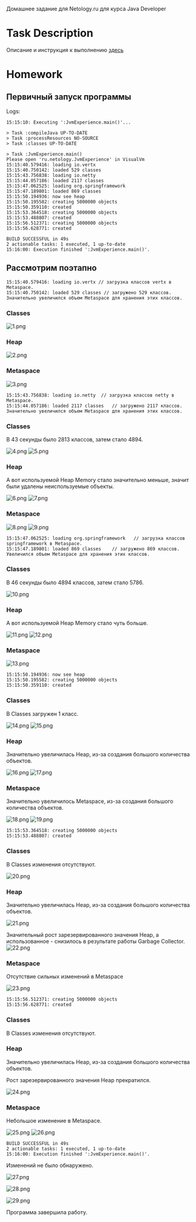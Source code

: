 Домашнее задание для Netology.ru для курса Java Developer   

# Task Description
Описание и инструкция к выполнению [здесь](https://github.com/netology-code/jd-homeworks/tree/master/jvm/README.md)

# Homework
## Первичный запуск программы
Logs:
```shell
15:15:10: Executing ':JvmExperience.main()'...

> Task :compileJava UP-TO-DATE
> Task :processResources NO-SOURCE
> Task :classes UP-TO-DATE

> Task :JvmExperience.main()
Please open 'ru.netology.JvmExperience' in VisualVm
15:15:40.579416: loading io.vertx
15:15:40.750142: loaded 529 classes
15:15:43.756838: loading io.netty
15:15:44.057186: loaded 2117 classes
15:15:47.062525: loading org.springframework
15:15:47.189801: loaded 869 classes
15:15:50.194936: now see heap
15:15:50.195582: creating 5000000 objects
15:15:50.359110: created
15:15:53.364518: creating 5000000 objects
15:15:53.488807: created
15:15:56.512371: creating 5000000 objects
15:15:56.628771: created

BUILD SUCCESSFUL in 49s
2 actionable tasks: 1 executed, 1 up-to-date
15:16:00: Execution finished ':JvmExperience.main()'.
```

## Рассмотрим поэтапно
```shell
15:15:40.579416: loading io.vertx // загрузка классов vertx в Metaspace.
15:15:40.750142: loaded 529 classes // загружено 529 классов. Значительно увеличился объем Metaspace для хранения этих классов.
```
### Classes
![1.png](docs%2F1.png)

### Heap
![2.png](docs%2F2.png)

### Metaspace
![3.png](docs%2F3.png)


```shell
15:15:43.756838: loading io.netty  // загрузка классов netty в Metaspace.
15:15:44.057186: loaded 2117 classes   // загружено 2117 классов. Значительно увеличился объем Metaspace для хранения этих классов.
```

### Classes
В 43 секунды было 2813 классов, затем стало 4894.

![4.png](docs%2F4.png)
![5.png](docs%2F5.png)

### Heap
А вот используемой Heap Memory стало значительно меньше, значит были удалены неиспользуемые объекты.

![6.png](docs%2F6.png)
![7.png](docs%2F7.png)

### Metaspace
![8.png](docs%2F8.png)
![9.png](docs%2F9.png)


```shell
15:15:47.062525: loading org.springframework   // загрузка классов springframework в Metaspace.
15:15:47.189801: loaded 869 classes    // загружено 869 классов. Увеличился объем Metaspace для хранения этих классов.
```

### Classes
В 46 секунды было 4894 классов, затем стало 5786.

![10.png](docs%2F10.png)

### Heap
А вот используемой Heap Memory стало чуть больше.

![11.png](docs%2F11.png)
![12.png](docs%2F12.png)

### Metaspace
![13.png](docs%2F13.png)


```shell
15:15:50.194936: now see heap
15:15:50.195582: creating 5000000 objects
15:15:50.359110: created
```

### Classes
В Classes загружен 1 класс.

![14.png](docs%2F14.png)
![15.png](docs%2F15.png)

### Heap
Значительно увеличилась Heap, из-за создания большого количества объектов.

![16.png](docs%2F16.png)
![17.png](docs%2F17.png)

### Metaspace
Значительно увеличилось Metaspace, из-за создания большого количества объектов.

![18.png](docs%2F18.png)
![19.png](docs%2F19.png)

```shell
15:15:53.364518: creating 5000000 objects
15:15:53.488807: created
```

### Classes
В Classes изменения отсутствуют.

![20.png](docs%2F20.png)

### Heap
Значительно увеличилась Heap, из-за создания большого количества объектов.

![21.png](docs%2F21.png)

Значительный рост зарезервированного значения Heap, а использованное - снизилось в результате работы Garbage Collector.
![22.png](docs%2F22.png)

### Metaspace
Отсутствие сильных изменений в Metaspace

![23.png](docs%2F23.png)

```shell
15:15:56.512371: creating 5000000 objects
15:15:56.628771: created
```

### Classes
В Classes изменения отсутствуют.

### Heap
Значительно увеличилась Heap, из-за создания большого количества объектов.

Рост зарезервированного значения Heap прекратился.

![24.png](docs%2F24.png)

### Metaspace
Небольшое изменение в Metaspace.

![25.png](docs%2F25.png)
![26.png](docs%2F26.png)


```shell
BUILD SUCCESSFUL in 49s
2 actionable tasks: 1 executed, 1 up-to-date
15:16:00: Execution finished ':JvmExperience.main()'.
```

Изменений не было обнаружено.

![27.png](docs%2F27.png)

![28.png](docs%2F28.png)

![29.png](docs%2F29.png)

Программа завершила работу.
